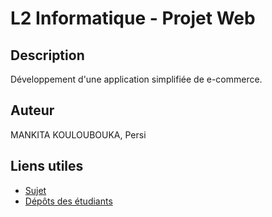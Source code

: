 # L2 Informatique - Projet Web

## Description

Développement d'une application simplifiée de e-commerce.

## Auteur

MANKITA KOULOUBOUKA, Persi

## Liens utiles

- [Sujet](https://florian-lepretre.herokuapp.com/teaching/projetweb/sujet/)
- [Dépôts des étudiants](https://docs.google.com/spreadsheets/d/16ydvylkxeVydqQASeoj1vYBUgb6zJ1EWZZEMHhHzSQ8/edit?usp=sharing)